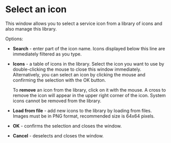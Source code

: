 # Select an icon
 
This window allows you to select a service icon from a library of icons and also manage this library.
 
Options:
 
- **Search** - enter part of the icon name. Icons displayed below this line are immediately filtered as you type.
- **Icons** - a table of icons in the library. Select the icon you want to use by double-clicking the mouse to close this window immediately. Alternatively, you can select an icon by clicking the mouse and confirming the selection with the OK button.  

  To **remove** an icon from the library, click on it with the mouse. A cross to remove the icon will appear in the upper right corner of the icon. System icons cannot be removed from the library.
- **Load from file** - add new icons to the library by loading from files. Images must be in PNG format, recommended size is 64x64 pixels.
- **OK** - confirms the selection and closes the window.
- **Cancel** - deselects and closes the window.
